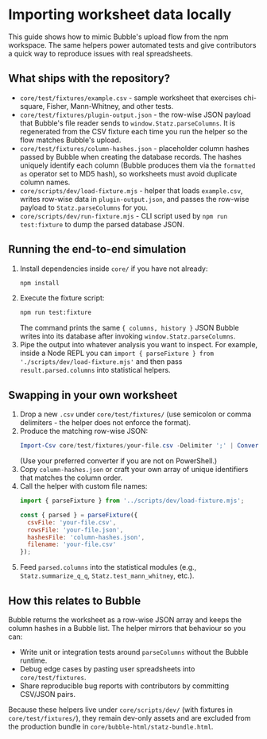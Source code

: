 # Importing worksheet data locally

This guide shows how to mimic Bubble's upload flow from the npm workspace. The same helpers power automated tests and give contributors a quick way to reproduce issues with real spreadsheets.

## What ships with the repository?

- `core/test/fixtures/example.csv` - sample worksheet that exercises chi-square, Fisher, Mann-Whitney, and other tests.
- `core/test/fixtures/plugin-output.json` - the row-wise JSON payload that Bubble's file reader sends to `window.Statz.parseColumns`. It is regenerated from the CSV fixture each time you run the helper so the flow matches Bubble's upload.
- `core/test/fixtures/column-hashes.json` - placeholder column hashes passed by Bubble when creating the database records. The hashes uniquely identify each column (Bubble produces them via the `formatted as` operator set to MD5 hash), so worksheets must avoid duplicate column names.
- `core/scripts/dev/load-fixture.mjs` - helper that loads `example.csv`, writes row-wise data in `plugin-output.json`, and passes the row-wise payload to `Statz.parseColumns` for you.
- `core/scripts/dev/run-fixture.mjs` - CLI script used by `npm run test:fixture` to dump the parsed database JSON.

## Running the end-to-end simulation

1. Install dependencies inside `core/` if you have not already:
   ```bash
   npm install
   ```
2. Execute the fixture script:
   ```bash
   npm run test:fixture
   ```
   The command prints the same `{ columns, history }` JSON Bubble writes into its database after invoking `window.Statz.parseColumns`.
3. Pipe the output into whatever analysis you want to inspect. For example, inside a Node REPL you can `import { parseFixture } from './scripts/dev/load-fixture.mjs'` and then pass `result.parsed.columns` into statistical helpers.

## Swapping in your own worksheet

1. Drop a new `.csv` under `core/test/fixtures/` (use semicolon or comma delimiters - the helper does not enforce the format).
2. Produce the matching row-wise JSON:
   ```powershell
   Import-Csv core/test/fixtures/your-file.csv -Delimiter ';' | ConvertTo-Json | Set-Content core/test/fixtures/your-file.json
   ```
   (Use your preferred converter if you are not on PowerShell.)
3. Copy `column-hashes.json` or craft your own array of unique identifiers that matches the column order.
4. Call the helper with custom file names:
   ```js
   import { parseFixture } from '../scripts/dev/load-fixture.mjs';

   const { parsed } = parseFixture({
     csvFile: 'your-file.csv',
     rowsFile: 'your-file.json',
     hashesFile: 'column-hashes.json',
     filename: 'your-file.csv'
   });
   ```
5. Feed `parsed.columns` into the statistical modules (e.g., `Statz.summarize_q_q`, `Statz.test_mann_whitney`, etc.).

## How this relates to Bubble

Bubble returns the worksheet as a row-wise JSON array and keeps the column hashes in a Bubble list. The helper mirrors that behaviour so you can:
- Write unit or integration tests around `parseColumns` without the Bubble runtime.
- Debug edge cases by pasting user spreadsheets into `core/test/fixtures`.
- Share reproducible bug reports with contributors by committing CSV/JSON pairs.

Because these helpers live under `core/scripts/dev/` (with fixtures in `core/test/fixtures/`), they remain dev-only assets and are excluded from the production bundle in `core/bubble-html/statz-bundle.html`.
